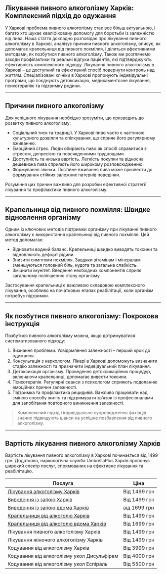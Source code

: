 
## Лікування пивного алкоголізму Харків: Комплексний підхід до одужання

У Харкові проблема пивного алкоголізму стає все більш актуальною, і багато хто шукає кваліфіковану допомогу для боротьби із залежністю від пива. Наша стаття докладно розповідає про лікування пивного алкоголізму в Харкові, аналізує причини пивного алкоголізму, описує, як допомагає крапельниця від пивного похмілля, і ділиться ефективними методами, як позбутися пивного алкоголізму. Також ми розглянемо заходи профілактики та реальні відгуки пацієнтів, які підтверджують ефективність комплексного підходу. Лікування пивного алкоголізму в Харкові – це доступний та ефективний спосіб повернути контроль над життям. Спеціалізовані клініки в Харкові пропонують індивідуальні програми, що поєднують детоксикацію, медикаментозне лікування, психотерапію та підтримку родини.

***

## Причини пивного алкоголізму

Для успішного лікування необхідно зрозуміти, що призводить до розвитку пивного алкоголізму:

* Соціальний тиск та традиції. У Харкові пиво часто є частиною культурного дозвілля та спілкування, що сприяє його регулярному вживанню.
* Емоційний стрес. Люди обирають пиво як спосіб справитися зі стресом, депресією та повсякденними труднощами.
* Доступність та низька вартість. Легкість покупки та відносна дешевизна пива сприяють його широкому розповсюдженню.
* Формування звички. Постійне вживання пива може призвести до формування стійких залежних патернів поведінки.

Розуміння цих причин важливо для розробки ефективної стратегії лікування та профілактики пивного алкоголізму.

***

## Крапельниця від пивного похмілля: Швидке відновлення організму

Одним із ключових методів підтримки організму при лікуванні пивного алкоголізму є використання крапельниці від пивного похмілля. Цей метод допомагає:

* Відновити водний баланс. Крапельниці швидко виводять токсини та відновлюють дефіцит рідини.
* Знизити симптоми похмілля. Завдяки вітамінам і мінералам зменшуються головний біль, нудота та загальна слабкість.
* Зміцнити імунітет. Введення необхідних компонентів сприяє загальному поліпшенню стану організму.

Застосування крапельниці є важливою складовою комплексного лікування, особливо на початкових етапах реабілітації, коли організм потребує підтримки.

***

## Як позбутися пивного алкоголізму: Покрокова інструкція

Позбутися пивного алкоголізму можна, якщо дотримуватися систематизованого підходу:

1. Визнання проблеми. Усвідомлення залежності – перший крок до одужання.
2. Консультація з наркологом. Лікарі в Харкові допоможуть визначити стадію залежності та призначити індивідуальний план лікування.
3. Детоксикація організму. Проведення детоксикаційних процедур, включаючи крапельниці, допомагає вивести токсини.
4. Психотерапія. Регулярні сеанси з психологом сприяють подоланню емоційних причин залежності.
5. Підтримка та профілактика рецидивів. Важливо працювати над зміною способу життя та підтримувати зв’язок із професіоналами для запобігання повторного виникнення залежності.

> Комплексний підхід і індивідуальне супроводження фахівців значно підвищують шанси на успішне позбавлення від пивного алкоголізму.

***

## Вартість лікування пивного алкоголізму Харків

Вартість лікування пивного алкоголізму в Харкові починається від 1499 грн.
Додатково, наркологічна служба UmbrellaPlus Харків пропонує широкий спектр послуг, спрямованих на ефективне лікування та реабілітацію.

| Послуга                                                                                                                    | Ціна         |
| -------------------------------------------------------------------------------------------------------------------------- | ------------ |
| [Лікування алкоголізму Харків](https://umbrella-plus.com.ua/uk/kharkiv/lechenie-alkogolizma-kharkiv-ua/)                   | Від 1499 грн |
| [Виведення із запою Харків](https://umbrella-plus.com.ua/uk/kharkiv/vivod-iz-zapoia-kharkiv-ua/)                           | Від 1499 грн |
| [Виведення із запою вдома Харків](https://umbrella-plus.com.ua/uk/kharkiv/vivod-iz-zapoia-na-domy-kharkiv-ua/)             | від 1699 грн |
| [Крапельниця від алкоголю Харків](https://umbrella-plus.com.ua/uk/kharkiv/kapelnica_ot_alkogola_kharkiv-ua/)               | Від 1499 грн |
| [Крапельниця від алкоголю вдома Харків](https://umbrella-plus.com.ua/uk/kharkiv/kapelnica_ot_alkogola_na_domy_kharkiv_ua/) | Від 1699 грн |
| Лікування пивного алкоголізму Харків                                                                                       | Від 1499 грн |
| Лікування жіночого алкоголізму Харків                                                                                      | Від 1499 грн |
| Кодування від алкоголізму Харків                                                                                           | Від 3999 грн |
| Кодування від алкоголізму укол Дисульфірам                                                                                 | Від 4000 грн |
| Кодування від алкоголізму укол Еспіраль                                                                                    | Від 5500 грн |
